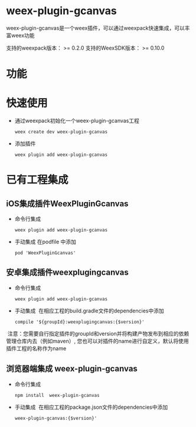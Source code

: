 # weex-plugin-gcanvas
weex-plugin-gcanvas是一个weex插件，可以通过weexpack快速集成，可以丰富weex功能

支持的weexpack版本： >= 0.2.0
支持的WeexSDK版本： >= 0.10.0

# 功能

# 快速使用
- 通过weexpack初始化一个weex-plugin-gcanvas工程
   ```
   weex create dev weex-plugin-gcanvas
   ```
- 添加插件
  ```
  weex plugin add weex-plugin-gcanvas
  ```

# 已有工程集成
## iOS集成插件WeexPluginGcanvas
- 命令行集成
  ```
  weex plugin add weex-plugin-gcanvas
  ```
- 手动集成
  在podfile 中添加
  ```
  pod 'WeexPluginGcanvas'
  ```

## 安卓集成插件weexplugingcanvas
- 命令行集成
  ```
  weex plugin add weex-plugin-gcanvas
  ```
- 手动集成
  在相应工程的build.gradle文件的dependencies中添加
  ```
  compile '${groupId}:weexplugingcanvas:{$version}'
  ``` 
  注意：您需要自行指定插件的groupId和version并将构建产物发布到相应的依赖管理仓库内去（例如maven）, 您也可以对插件的name进行自定义，默认将使用插件工程的名称作为name


## 浏览器端集成 weex-plugin-gcanvas
- 命令行集成
  ```
  npm install  weex-plugin-gcanvas
  ```
- 手动集成
  在相应工程的package.json文件的dependencies中添加
  ```
  weex-plugin-gcanvas:{$version}'
  ``` 
  
